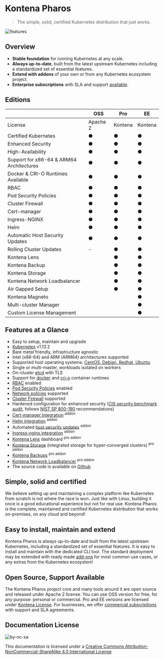 # Kontena Pharos

> The simple, solid, certified Kubernetes distribution that just works.

![features](https://kontena.io/images/pharos-features.svg)

## Overview

- **Stable foundation** for running Kubernetes at any scale.
- **Always up-to-date**, built from the latest upstream Kubernetes including a standardized set of essential features.
- **Extend with addons** of your own or from any Kubernetes ecosystem project.
- **Enterprise subscriptions** with SLA and support [available](https://kontena.io/pharos#pricing).

## Editions

|                       | OSS | Pro | EE |
| --------------------- | --- | --- | -- |
| License               | Apache 2  | Kontena | Kontena |
| Certified Kubernetes  | ●   | ●   | ● |
| Enhanced Security     | ●   | ●   | ● |
| High-Availability | ● | ● | ● |
| Support for x86-64 & ARM64 Architectures | ● | ● | ● |
| Docker & CRI-O Runtimes Available | ● | ● | ● |
| RBAC | ● | ● | ● |
| Pod Security Policies | ● | ● | ● |
| Cluster Firewall | ● | ● | ● |
| Cert-manager | ● | ● | ● |
| Ingress-NGINX | ● | ● | ● |
| Helm | ● | ● | ● |
| Automatic Host Security Updates | ● | ● | ● |
| Rolling Cluster Updates       | -   | ●   | ● |
| Kontena Lens          |     | ●   | ● |
| Kontena Backup        |     | ●   | ● |
| Kontena Storage       |     | ●   | ● |
| Kontena Network Loadbalancer |     | ●   | ● |
| Air Gapped Setup      |     | ●   | ● |
| Kontena Magneto       |     |     | ● |
| Multi-cluster Manager |     |     | ● |
| Custom License Management |     |     | ● |

## Features at a Glance

- Easy to setup, maintain and upgrade
- [Kubernetes](https://kubernetes.io/) v1.13.2
- Bare metal friendly, infrastructure agnostic
- Intel (x86-64) and ARM (ARM64) architectures supported
- Supported host operating systems: [CentOS, Debian, Redhat, Ubuntu](requirements.md)
- Single or multi-master, workloads isolated on workers
- On-cluster [etcd](https://coreos.com/etcd/) with TLS
- Support for [docker](https://mobyproject.org/) and [cri-o](http://cri-o.io/) container runtimes
- [RBAC](https://kubernetes.io/docs/admin/authorization/rbac/) enabled
- [Pod Security Policies](https://kubernetes.io/docs/concepts/policy/pod-security-policy/) enabled
- [Network policies](https://kubernetes.io/docs/concepts/services-networking/network-policies/) supported
- [Cluster Firewall](networking/README.md#firewalld) supported
- Hardened configuration for enhanced security ([CIS security benchmark audit](https://www.cisecurity.org/benchmark/kubernetes/), follows [NIST SP 800-190](https://csrc.nist.gov/publications/detail/sp/800-190/final) recommendations)
- [Cert-manager integration](addons/cert-manager.md) <sup>addon</sup>
- [Helm integration](addons/helm.md) <sup>addon</sup>
- Automated [host security updates](addons/host-upgrades.md) <sup>addon</sup>
- [Ingress-nginx integration](addons/ingress-nginx.md) <sup>addon</sup>
- [Kontena Lens](addons/kontena-lens.md) dashboard <sup>pro addon</sup>
- [Kontena Storage](addons/kontena-storage.md) (integrated storage for hyper-converged clusters) <sup>pro addon</sup>
- [Kontena Backups](addons/kontena-backup.md) <sup>pro addon</sup>
- [Kontena Network Loadbalancer](addons/kontena-network-lb.md) <sup>pro addon</sup>
- The source code is available on [Github](https://github.com/kontena/pharos-cluster/)

## Simple, solid and certified

We believe setting up and maintaining a complex platform like Kubernetes from scratch is not where the race is won. Just like with Linux, building it once is a good educational experience but not for real use. Kontena Pharos is the complete, maintained and certified Kubernetes distribution that works on-premises, on any cloud and beyond!

## Easy to install, maintain and extend

Kontena Pharos is always up-to-date and built from the latest upstream Kubernetes, including a standardized set of essential features. It is easy to install and maintain with the dedicated CLI tool. The standard deployment may be extended with ready made [add-ons](addons/README.md) for most common use cases, or any extras from the Kubernetes ecosystem!

## Open Source, Support Available

The Kontena Pharos project core and many tools around it are open source and released under Apache 2 license. You can use OSS version for free, for any purpose: personal or commercial. Pro and EE versions are licensed under [Kontena License](https://github.com/kontena/pharos-cluster/blob/master/licenses/KONTENA.md). For businesses, we offer [commercial subscriptions](https://kontena.io/pharos/#pricing) with support and SLA agreements.

## Documentation License

![by-nc-sa](https://i.creativecommons.org/l/by-nc-sa/4.0/88x31.png)

This documentation is licensed under a [Creative Commons Attribution-NonCommercial-ShareAlike 4.0 International License](http://creativecommons.org/licenses/by-nc-sa/4.0/)
